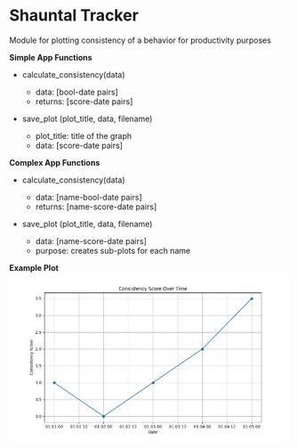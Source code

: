 # Shauntal Tracker
Module for plotting consistency of a behavior for productivity purposes

**Simple App Functions**
- calculate_consistency(data)
  - data: [bool-date pairs]
  - returns: [score-date pairs]

- save_plot (plot_title, data, filename)
  - plot_title: title of the graph
  - data: [score-date pairs]

**Complex App Functions**
- calculate_consistency(data)
  - data: [name-bool-date pairs]
  - returns: [name-score-date pairs]

- save_plot (plot_title, data, filename)
  - data: [name-score-date pairs]
  - purpose: creates sub-plots for each name

**Example Plot**
![consistency_score_plot.png](consistency_score_plot.png)